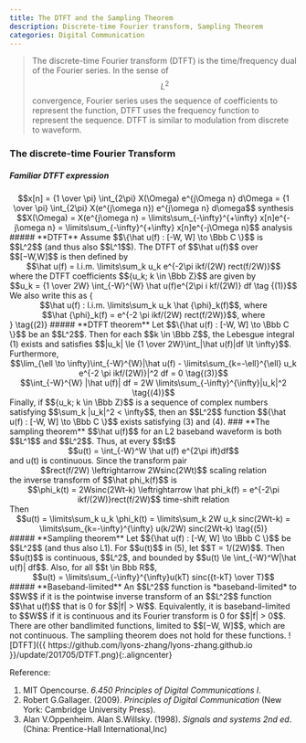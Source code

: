 ```yaml
---
title: The DTFT and the Sampling Theorem
description: Discrete-time Fourier transform, Sampling Theorem
categories: Digital Communication
---
```


>  The discrete-time Fourier transform (DTFT) is the time/frequency dual of the Fourier series. In the sense of $$L^2$$ convergence, Fourier series uses the sequence of coefficients to represent the function, DTFT uses the frequency function to represent the sequence. DTFT is similar to modulation from discrete to waveform.    

### **The discrete-time Fourier Transform**  
##### **Familiar DTFT expression**  
<center>$$x[n] = {1 \over \pi} \int_{2\pi} X(\Omega) e^{j\Omega n} d\Omega = {1 \over \pi} \int_{2\pi} X(e^{j\omega n}) e^{j\omega n} d\omega$$      synthesis</center>
<center>$$X(\Omega) = X(e^{j\omega n) = \limits\sum_{-\infty}^{+\infty} x[n]e^{-j\omega n} = \limits\sum_{-\infty}^{+\infty} x[n]e^{-j\Omega n}$$    analysis</center>
##### **DTFT**  
Assume $$\{\hat u(f) : [-W, W] \to \Bbb C \}$$ is $$L^2$$ (and thus also $$L^1$$). The DTFT of $$\hat u(f)$$ over $$[−W,W]$$ is then defined by   
<center>$$\hat u(f) = l.i.m. \limits\sum_k u_k e^{-2\pi ikf/(2W) rect(f/2W)}$$</center>   
where the DTFT coefficients $${u_k; k \in \Bbb Z}$$ are given by
<center>$$u_k = {1 \over 2W} \int_{-W}^{W} \hat u(f)e^{2\pi i kf/(2W)} df \tag {(1)}$$</center>  
We also write this as   
{<center>$$\hat u(f) : l.i.m. \limits\sum_k u_k \hat {\phi}_k(f)$$, where </center>
<center>$$\hat {\phi}_k(f) = e^{-2 \pi ikf/(2W) rect(f/2W)}$$, where </center>} \tag{(2)}   
##### **DTFT theorem**  
Let $$\{\hat u(f) : [-W, W] \to \Bbb C \}$$ be an $$L^2$$. Then for each $$k \in \Bbb Z$$, the Lebesgue integral (1) exists and satisfies $$|u_k| \le {1 \over 2W}\int_|\hat u(f)|df \lt \infty}$$. Furthermore,  
<center>$$\lim_{\ell \to \infty}\int_{-W}^{W}|\hat u(f) - \limits\sum_{k=-\ell}^{\ell} u_k e^{-2 \pi ikf/(2W)}|^2 df = 0 \tag{(3)}$$</center>   
<center>$$\int_{-W}^{W} |\hat u(f)| df = 2W \limits\sum_{-\infty}^{\infty}|u_k|^2 \tag{(4)}$$</center>   
Finally, if $${u_k; k \in \Bbb Z}$$ is a sequence of complex numbers satisfying $$\sum_k |u_k|^2 < \infty$$, then an $$L^2$$ function $${\hat u(f) : [-W, W] \to \Bbb C \}$$ exists satisfying (3) and (4).   
### **The sampling theorem**  
$$\hat u(f)$$ for an L2 baseband waveform is both $$L^1$$ and $$L^2$$. Thus, at every $$t$$   
<center>$$u(t) = \int_{-W}^W \hat u(f) e^{2\pi ift}df$$</center>   
and u(t) is continuous.
Since the transform pair   
<center>$$rect(f/2W) \leftrightarrow 2Wsinc(2Wt)$$ scaling relation </center>
the inverse transform of $$\hat phi_k(f)$$ is   
<center>$$\phi_k(t) = 2Wsinc(2Wt-k) \leftrightarrow \hat phi_k(f) = e^{-2\pi ikf/(2W)}rect(f/2W)$$ time-shift relation </center>   
Then <center>$$u(t) = \limits\sum_k u_k \phi_k(t) = \limits\sum_k 2W u_k sinc(2Wt-k) = \limits\sum_{k=-\infty}^{\infty} u(k/2W) sinc(2Wt-k) \tag{(5)}</center>
##### **Sampling theorem**  
Let $${\hat u(f) : [-W, W] \to \Bbb C \}$$ be $$L^2$$ (and thus also L1). For $$u(t)$$ in (5), let $$T = 1/(2W)$$. Then $$u(t)$$ is continuous, $$L^2$, and bounded by $$u(t) \le \int_{-W}^W|\hat u(f)| df$$. Also, for all $$t \in Bbb R$$,  
<center>$$u(t) = \limits\sum_{-\infty}^{\infty}u(kT) sinc({t-kT} \over T)$$</center>   
##### **Baseband-limited** 
An $$L^2$$ function is *baseband-limited* to $$W$$ if it is the pointwise inverse transform of an $$L^2$$ function $$\hat u(f)$$ that is 0 for $$|f| > W$$. Equivalently, it is baseband-limited to $$W$$ if it is continuous and its Fourier transform is 0 for $$|f| > 0$$.   
There are other bandlimited functions, limited to $$[−W, W]$$, which are not continuous. The sampliing theorem does not hold for these functions.
![DTFT]({{ https://github.com/lyons-zhang/lyons-zhang.github.io }}/update/201705/DTFT.png){:.aligncenter}   


Reference:  
1. MIT Opencourse. *6.450 Principles of Digital Communications I*.  
2. Robert G.Gallager. (2009). *Principles of Digital Communication* (New York: Cambridge University Press).  
3. Alan V.Oppenheim. Alan S.Willsky. (1998). *Signals and systems 2nd ed*. (China: Prentice-Hall International,Inc) 

